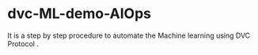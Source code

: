 # dvc-ML-demo-AIOps
It is a step by step procedure to automate the Machine learning using DVC Protocol .
